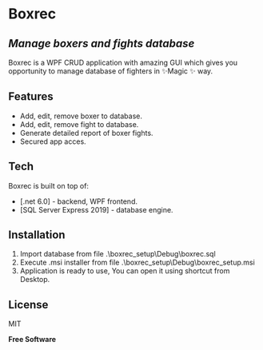 # Boxrec
## _Manage boxers and fights database_
Boxrec is a WPF CRUD application with amazing GUI which gives you opportunity to manage database of fighters in  ✨Magic ✨ way.
## Features
- Add, edit, remove boxer to database.
- Add, edit, remove fight to database.
- Generate detailed report of boxer fights.
- Secured app acces.

## Tech
Boxrec is built on top of:
- [.net 6.0] - backend, WPF frontend.
- [SQL Server Express 2019] - database engine.


## Installation
1. Import database from file .\boxrec_setup\Debug\boxrec.sql
2. Execute .msi installer from file .\boxrec_setup\Debug\boxrec_setup.msi
3. Application is ready to use, You can open it using shortcut from Desktop.
## License

MIT

**Free Software**